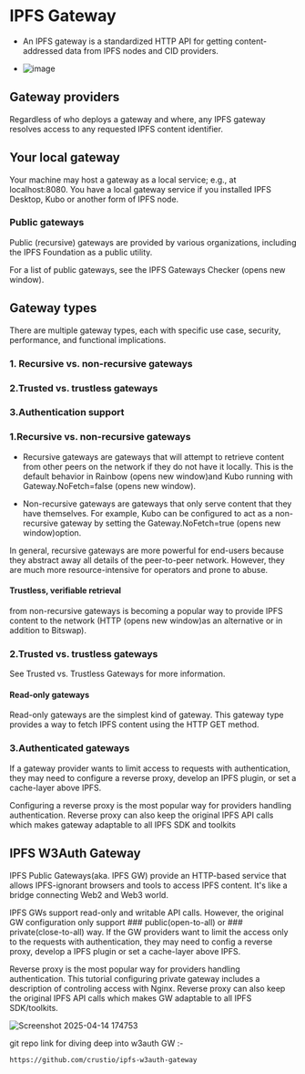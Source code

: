 # IPFS Gateway

- An IPFS gateway is a standardized HTTP API for getting content-addressed data from IPFS nodes and CID providers.

- ![image](https://github.com/user-attachments/assets/530ad900-ab90-4811-809a-aad21d143bd7)


 ## Gateway providers
Regardless of who deploys a gateway and where, any IPFS gateway resolves access to any requested IPFS content identifier.

## Your local gateway
Your machine may host a gateway as a local service; e.g., at localhost:8080. You have a local gateway service if you installed IPFS Desktop, Kubo or another form of IPFS node.

### Public gateways
Public (recursive) gateways are provided by various organizations, including the IPFS Foundation as a public utility.

For a list of public gateways, see the IPFS Gateways Checker (opens new window).

## Gateway types
There are multiple gateway types, each with specific use case, security, performance, and functional implications.

### 1. Recursive vs. non-recursive gateways
### 2.Trusted vs. trustless gateways
### 3.Authentication support


### 1.Recursive vs. non-recursive gateways
- Recursive gateways are gateways that will attempt to retrieve content from other peers on the network if they do not have it locally. This is the default behavior in Rainbow (opens new window)and Kubo running with Gateway.NoFetch=false (opens new window).

- Non-recursive gateways are gateways that only serve content that they have themselves. For example, Kubo can be configured to act as a non-recursive gateway by setting the Gateway.NoFetch=true (opens new window)option.

In general, recursive gateways are more powerful for end-users because they abstract away all details of the peer-to-peer network. However, they are much more resource-intensive for operators and prone to abuse.

#### Trustless, verifiable retrieval 
from non-recursive gateways is becoming a popular way to provide IPFS content to the network (HTTP (opens new window)as an alternative or in addition to Bitswap).

### 2.Trusted vs. trustless gateways
See Trusted vs. Trustless Gateways for more information.

#### Read-only gateways
Read-only gateways are the simplest kind of gateway. This gateway type provides a way to fetch IPFS content using the HTTP GET method.

### 3.Authenticated gateways
If a gateway provider wants to limit access to requests with authentication, they may need to configure a reverse proxy, develop an IPFS plugin, or set a cache-layer above IPFS.

Configuring a reverse proxy is the most popular way for providers handling authentication. Reverse proxy can also keep the original IPFS API calls which makes gateway adaptable to all IPFS SDK and toolkits



## IPFS W3Auth Gateway

IPFS Public Gateways(aka. IPFS GW) provide an HTTP-based service that allows IPFS-ignorant browsers and tools to access IPFS content. It's like a bridge connecting Web2 and Web3 world.

IPFS GWs support read-only and writable API calls. However, the original GW configuration only support ### public(open-to-all) or ### private(close-to-all) way.
If the GW providers want to limit the access only to the requests with authentication, they may need to config a reverse proxy, develop a IPFS plugin or set a cache-layer above IPFS.

Reverse proxy is the most popular way for providers handling authentication. This tutorial configuring private gateway includes a description of controling access with Nginx. Reverse proxy can also keep the original IPFS API calls which makes GW adaptable to all IPFS SDK/toolkits.

![Screenshot 2025-04-14 174753](https://github.com/user-attachments/assets/25c00a84-1c2e-4029-9032-c11e39132949)



git repo link for diving deep into w3auth GW :-
```bash
https://github.com/crustio/ipfs-w3auth-gateway
```
